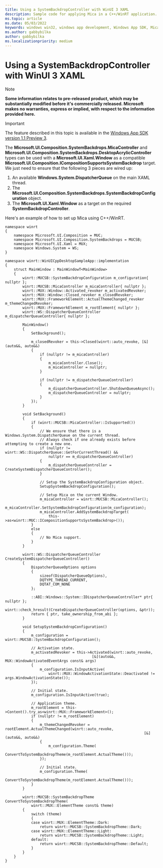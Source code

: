 ```yaml
---
title: Using a SystemBackdropController with WinUI 3 XAML 
description: Sample code for applying Mica in a C++/WinRT application.
ms.topic: article
ms.date: 05/03/2022
keywords: windows win32, windows app development, Windows App SDK, Mica
ms.author: gabbybilka
author: gabbybilka
ms.localizationpriority: medium
---
```


# Using a SystemBackdropController with WinUI 3 XAML

> [!NOTE]
> **Some information relates to pre-released product, which may be substantially modified before it's commercially released. Microsoft makes no warranties, express or implied, with respect to the information provided here.**

> [!IMPORTANT]
> The feature described in this topic is available in the [Windows App SDK version 1.1 Preview 3](/windows/apps/windows-app-sdk/preview-channel#version-11-preview-3-110-preview3).

The **Microsoft.UI.Composition.SystemBackdrops.MicaController** and **Microsoft.UI.Composition.SystemBackdrops.DesktopAcrylicController** types can be used with a **Microsoft.UI.Xaml.Window** as a compatible **Microsoft.UI.Composition.ICompositionSupportsSystemBackdrop** target. We just need to ensure that the following 3 pieces are wired up:

1. An available **Windows.System.DispatcherQueue** on the main XAML thread.
2. The **Microsoft.UI.Composition.SystemBackdrops.SystemBackdropConfiguration** object.
3. The **Microsoft.UI.Xaml.Window** as a target on the required **SystemBackdropController**.

Here's an example of how to set up Mica using C++/WinRT.

```cppwinrt
namespace winrt
{
    namespace Microsoft.UI.Composition = MUC;
    namespace Microsoft.UI.Composition.SystemBackdrops = MUCSB;
    namespace Microsoft.UI.Xaml = MUX;
    namespace Windows.System = WS;
}

namespace winrt::WinUICppDesktopSampleApp::implementation
{
    struct MainWindow : MainWindowT<MainWindow>
    {
        winrt::MUCSB::SystemBackdropConfiguration m_configuration{ nullptr };
        winrt::MUCSB::MicaController m_micaController{ nullptr };
        winrt::MUX::Window::Activated_revoker m_activatedRevoker;
        winrt::MUX::Window::Closed_revoker m_closedRevoker;
        winrt::MUX::FrameworkElement::ActualThemeChanged_revoker m_themeChangedRevoker;
        winrt::MUX::FrameworkElement m_rootElement{ nullptr };
        winrt::WS::DispatcherQueueController m_dispatcherQueueController{ nullptr };

        MainWindow()
        {
            SetBackground();

            m_closedRevoker = this->Closed(winrt::auto_revoke, [&](auto&&, auto&&)
            {
                if (nullptr != m_micaController)
                {
                    m_micaController.Close();
                    m_micaController = nullptr;
                }

                if (nullptr != m_dispatcherQueueController)
                {
                    m_dispatcherQueueController.ShutdownQueueAsync();
                    m_dispatcherQueueController = nullptr;
                }
            });
        }

        void SetBackground()
        {
            if (winrt::MUCSB::MicaController::IsSupported())
            {
                // We ensure that there is a Windows.System.DispatcherQueue on the current thread.
                // Always check if one already exists before attempting to create a new one.
                if (nullptr != winrt::WS::DispatcherQueue::GetForCurrentThread() &&
                    nullptr == m_dispatcherQueueController)
                {
                    m_dispatcherQueueController = CreateSystemDispatcherQueueController();
                }

                // Setup the SystemBackdropConfiguration object.
                SetupSystemBackdropConfiguration();

                // Setup Mica on the current Window.
                m_micaController = winrt::MUCSB::MicaController();
                m_micaController.SetSystemBackdropConfiguration(m_configuration);
                m_micaController.AddSystemBackdropTarget(
                    this->as<winrt::MUC::ICompositionSupportsSystemBackdrop>());
            }
            else
            {
                // No Mica support.
            }
        }

        winrt::WS::DispatcherQueueController CreateSystemDispatcherQueueController()
        {
            DispatcherQueueOptions options
            {
                sizeof(DispatcherQueueOptions),
                DQTYPE_THREAD_CURRENT,
                DQTAT_COM_NONE
            };

            ::ABI::Windows::System::IDispatcherQueueController* ptr{ nullptr };
            winrt::check_hresult(CreateDispatcherQueueController(options, &ptr));
            return { ptr, take_ownership_from_abi };
        }

        void SetupSystemBackdropConfiguration()
        {
            m_configuration = winrt::MUCSB::SystemBackdropConfiguration();

            // Activation state.
            m_activatedRevoker = this->Activated(winrt::auto_revoke,
                                        [&](auto&&, MUX::WindowActivatedEventArgs const& args)
            {
                m_configuration.IsInputActive(
                    winrt::MUX::WindowActivationState::Deactivated != args.WindowActivationState());
            });

            // Initial state.
            m_configuration.IsInputActive(true);

            // Application theme.
            m_rootElement = this->Content().try_as<winrt::MUX::FrameworkElement>();
            if (nullptr != m_rootElement)
            {
                m_themeChangedRevoker = rootElement.ActualThemeChanged(winrt::auto_revoke,
                                                                [&](auto&&, auto&&)
                {
                    m_configuration.Theme(
                        ConvertToSystemBackdropTheme(m_rootElement.ActualTheme()));
                });

                // Initial state.
                m_configuration.Theme(
                        ConvertToSystemBackdropTheme(m_rootElement.ActualTheme()));
            }
        }

        winrt::MUCSB::SystemBackdropTheme ConvertToSystemBackdropTheme(
            winrt::MUX::ElementTheme const& theme)
        {
            switch (theme)
            {
            case winrt::MUX::ElementTheme::Dark:
                return winrt::MUCSB::SystemBackdropTheme::Dark;
            case winrt::MUX::ElementTheme::Light:
                return winrt::MUCSB::SystemBackdropTheme::Light;
            default:
                return winrt::MUCSB::SystemBackdropTheme::Default;
            }
        }
    }
}
```

